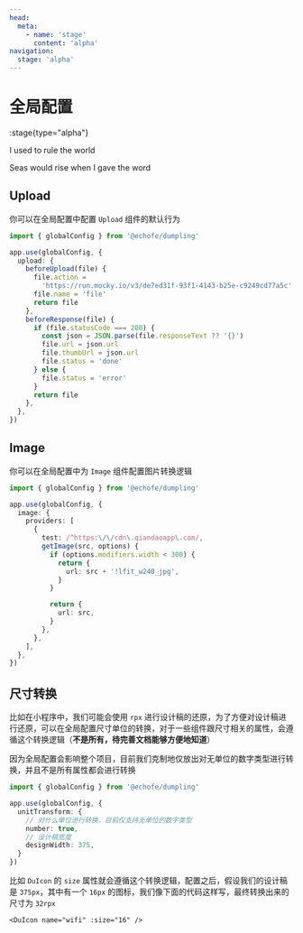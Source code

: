 ```yaml
---
head:
  meta:
    - name: 'stage'
      content: 'alpha'
navigation:
  stage: 'alpha'
---
```


# 全局配置

:stage{type="alpha"}

I used to rule the world

Seas would rise when I gave the word

## Upload

你可以在全局配置中配置 `Upload` 组件的默认行为

```ts
import { globalConfig } from '@echofe/dumpling'

app.use(globalConfig, {
  upload: {
    beforeUpload(file) {
      file.action =
        'https://run.mocky.io/v3/de7ed31f-93f1-4143-b25e-c9249cd77a5c'
      file.name = 'file'
      return file
    },
    beforeResponse(file) {
      if (file.statusCode === 200) {
        const json = JSON.parse(file.responseText ?? '{}')
        file.url = json.url
        file.thumbUrl = json.url
        file.status = 'done'
      } else {
        file.status = 'error'
      }
      return file
    },
  },
})
```

## Image

你可以在全局配置中为 `Image` 组件配置图片转换逻辑

```ts
import { globalConfig } from '@echofe/dumpling'

app.use(globalConfig, {
  image: {
    providers: [
      {
        test: /^https:\/\/cdn\.qiandaoapp\.com/,
        getImage(src, options) {
          if (options.modifiers.width < 300) {
            return {
              url: src + '!lfit_w240_jpg',
            }
          }

          return {
            url: src,
          }
        },
      },
    ],
  },
})
```

## 尺寸转换

比如在小程序中，我们可能会使用 `rpx` 进行设计稿的还原，为了方便对设计稿进行还原，可以在全局配置尺寸单位的转换，对于一些组件跟尺寸相关的属性，会遵循这个转换逻辑（**不是所有，待完善文档能够方便地知道**）

因为全局配置会影响整个项目，目前我们克制地仅放出对无单位的数字类型进行转换，并且不是所有属性都会进行转换

```ts
import { globalConfig } from '@echofe/dumpling'

app.use(globalConfig, {
  unitTransform: {
    // 对什么单位进行转换，目前仅支持无单位的数字类型
    number: true,
    // 设计稿宽度
    designWidth: 375,
  }
})
```

比如 `DuIcon` 的 `size` 属性就会遵循这个转换逻辑，配置之后，假设我们的设计稿是 `375px`，其中有一个 `16px` 的图标，我们像下面的代码这样写，最终转换出来的尺寸为 `32rpx`

```vue
<DuIcon name="wifi" :size="16" />
```